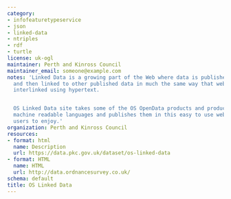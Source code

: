 ```yaml
---
category:
- infofeaturetypeservice
- json
- linked-data
- ntriples
- rdf
- turtle
license: uk-ogl
maintainer: Perth and Kinross Council
maintainer_email: someone@example.com
notes: 'Linked Data is a growing part of the Web where data is published on the Web
  and then linked to other published data in much the same way that web pages are
  interlinked using hypertext.


  OS Linked Data site takes some of the OS OpenData products and produces them in
  machine readable languages and publishes them in this easy to use website for all
  users to enjoy.'
organization: Perth and Kinross Council
resources:
- format: html
  name: Description
  url: https://data.pkc.gov.uk/dataset/os-linked-data
- format: HTML
  name: HTML
  url: http://data.ordnancesurvey.co.uk/
schema: default
title: OS Linked Data
---
```


